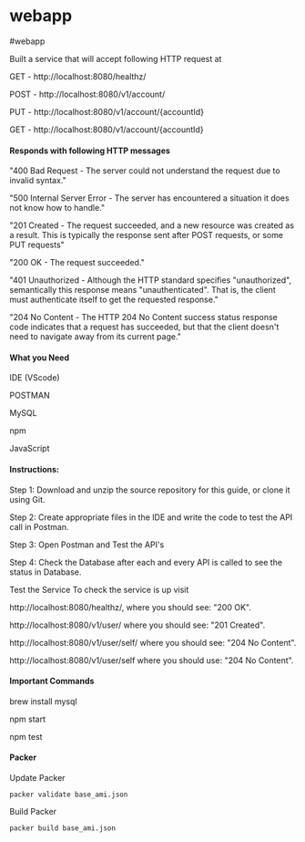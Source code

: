 # webapp
#webapp

Built a service that will accept following HTTP request at

GET - http://localhost:8080/healthz/

POST - http://localhost:8080/v1/account/

PUT - http://localhost:8080/v1/account/{accountId}

GET - http://localhost:8080/v1/account/{accountId}


<h4> Responds with following HTTP messages</h4>

"400 Bad Request - The server could not understand the request due to invalid syntax."

"500 Internal Server Error - The server has encountered a situation it does not know how to handle."

"201 Created - The request succeeded, and a new resource was created as a result. This is typically the response sent after POST requests, or some PUT requests"

"200 OK - The request succeeded."

"401 Unauthorized - Although the HTTP standard specifies "unauthorized", semantically this response means "unauthenticated". That is, the client must authenticate itself to get the requested response."

"204 No Content - The HTTP 204 No Content success status response code indicates that a request has succeeded, but that the client doesn't need to navigate away from its current page."

<h4>What you Need</h4>
IDE (VScode)

POSTMAN

MySQL

npm

JavaScript

<h4>Instructions:</h4>
Step 1: Download and unzip the source repository for this guide, or clone it using Git.

Step 2: Create appropriate files in the IDE and write the code to test the API call in Postman.

Step 3: Open Postman and Test the API's

Step 4: Check the Database after each and every API is called to see the status in Database.

Test the Service
To check the service is up visit

http://localhost:8080/healthz/, where you should see: "200 OK".

http://localhost:8080/v1/user/ where you should see: "201 Created".

http://localhost:8080/v1/user/self/ where you should see: "204 No Content".

http://localhost:8080/v1/user/self where you should use: "204 No Content".

<h4>Important Commands</h4>

brew install mysql

npm start

npm test

<h4> Packer </h4>

Update Packer
```
packer validate base_ami.json
```


Build Packer
```
packer build base_ami.json
```